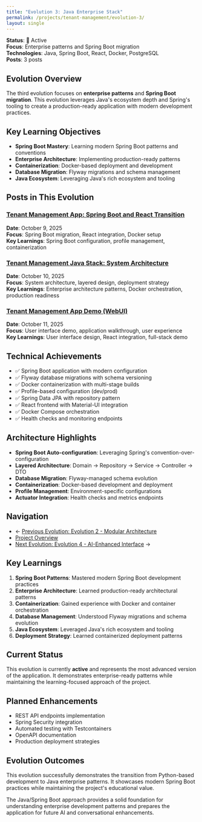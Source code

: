 ```yaml
---
title: "Evolution 3: Java Enterprise Stack"
permalink: /projects/tenant-management/evolution-3/
layout: single
---
```


**Status**: 🔄 Active  
**Focus**: Enterprise patterns and Spring Boot migration  
**Technologies**: Java, Spring Boot, React, Docker, PostgreSQL  
**Posts**: 3 posts

## Evolution Overview

The third evolution focuses on **enterprise patterns** and **Spring Boot migration**. This evolution leverages Java's ecosystem depth and Spring's tooling to create a production-ready application with modern development practices.

## Key Learning Objectives

- **Spring Boot Mastery**: Learning modern Spring Boot patterns and conventions
- **Enterprise Architecture**: Implementing production-ready patterns
- **Containerization**: Docker-based deployment and development
- **Database Migration**: Flyway migrations and schema management
- **Java Ecosystem**: Leveraging Java's rich ecosystem and tooling

## Posts in This Evolution

### [Tenant Management App: Spring Boot and React Transition](/learning/development/java/tenant-management-java-transition/)

**Date**: October 9, 2025  
**Focus**: Spring Boot migration, React integration, Docker setup  
**Key Learnings**: Spring Boot configuration, profile management, containerization

### [Tenant Management Java Stack: System Architecture](/learning/architecture/system-design/tenant-management-java-architecture/)

**Date**: October 10, 2025  
**Focus**: System architecture, layered design, deployment strategy  
**Key Learnings**: Enterprise architecture patterns, Docker orchestration, production readiness

### [Tenant Management App Demo (WebUI)](/learning/development/demo/tenant-management-app-demo-webui/)

**Date**: October 11, 2025  
**Focus**: User interface demo, application walkthrough, user experience  
**Key Learnings**: User interface design, React integration, full-stack demo

## Technical Achievements

- ✅ Spring Boot application with modern configuration
- ✅ Flyway database migrations with schema versioning
- ✅ Docker containerization with multi-stage builds
- ✅ Profile-based configuration (dev/prod)
- ✅ Spring Data JPA with repository pattern
- ✅ React frontend with Material-UI integration
- ✅ Docker Compose orchestration
- ✅ Health checks and monitoring endpoints

## Architecture Highlights

- **Spring Boot Auto-configuration**: Leveraging Spring's convention-over-configuration
- **Layered Architecture**: Domain → Repository → Service → Controller → DTO
- **Database Migration**: Flyway-managed schema evolution
- **Containerization**: Docker-based development and deployment
- **Profile Management**: Environment-specific configurations
- **Actuator Integration**: Health checks and metrics endpoints

## Navigation

- ← [Previous Evolution: Evolution 2 - Modular Architecture](/projects/tenant-management/evolution-2/)
- [Project Overview](/projects/tenant-management/)
- [Next Evolution: Evolution 4 - AI-Enhanced Interface](/projects/tenant-management/evolution-4/) →

## Key Learnings

1. **Spring Boot Patterns**: Mastered modern Spring Boot development practices
2. **Enterprise Architecture**: Learned production-ready architectural patterns
3. **Containerization**: Gained experience with Docker and container orchestration
4. **Database Management**: Understood Flyway migrations and schema evolution
5. **Java Ecosystem**: Leveraged Java's rich ecosystem and tooling
6. **Deployment Strategy**: Learned containerized deployment patterns

## Current Status

This evolution is currently **active** and represents the most advanced version of the application. It demonstrates enterprise-ready patterns while maintaining the learning-focused approach of the project.

## Planned Enhancements

- REST API endpoints implementation
- Spring Security integration
- Automated testing with Testcontainers
- OpenAPI documentation
- Production deployment strategies

## Evolution Outcomes

This evolution successfully demonstrates the transition from Python-based development to Java enterprise patterns. It showcases modern Spring Boot practices while maintaining the project's educational value.

The Java/Spring Boot approach provides a solid foundation for understanding enterprise development patterns and prepares the application for future AI and conversational enhancements.
